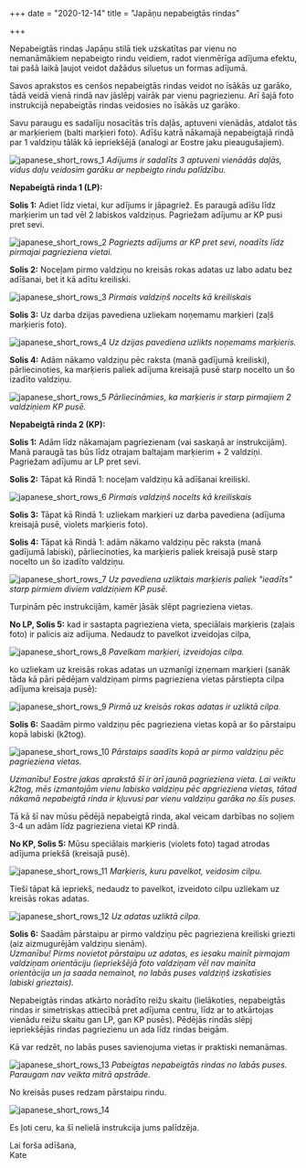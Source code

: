 +++
date = "2020-12-14"
title = "Japāņu nepabeigtās rindas"

+++

Nepabeigtās rindas Japāņu stilā tiek uzskatītas par vienu no nemanāmākiem nepabeigto rindu veidiem, radot vienmērīga adījuma efektu, tai pašā laikā ļaujot veidot dažādus siluetus un formas adījumā.

Savos aprakstos es cenšos nepabeigtās rindas veidot no īsākās uz garāko, tādā veidā vienā rindā nav jāslēpj vairāk par vienu pagriezienu. Arī šajā foto instrukcijā nepabeigtās rindas veidosies no īsākās uz garāko.

<!--more-->

Savu paraugu es sadalīju nosacītās trīs daļās, aptuveni vienādās, atdalot tās ar marķieriem (balti marķieri foto). Adīšu katrā nākamajā nepabeigtajā rindā par 1 valdziņu tālāk kā iepriekšējā (analogi ar Eostre jaku pieaugušajiem).

![japanese_short_rows_1](../images/japanese_short_rows_1.webp)
*Adījums ir sadalīts 3 aptuveni vienādās daļās, vidus daļu veidosim garāku ar nepbeigto rindu palīdzību.*

**Nepabeigtā rinda 1 (LP):**

**Solis 1:** Adiet līdz vietai, kur adījums ir jāpagriež. Es paraugā adīšu līdz marķierim un tad vēl 2 labiskos valdziņus. Pagriežam adījumu ar KP pusi pret sevi.

![japanese_short_rows_2](../images/japanese_short_rows_2.webp)
*Pagriezts adījums ar KP pret sevi, noadīts līdz pirmajai pagrieziena vietai.*

**Solis 2:** Noceļam pirmo valdziņu no kreisās rokas adatas uz labo adatu bez adīšanai, bet it kā adītu kreiliski.

![japanese_short_rows_3](../images/japanese_short_rows_3.webp)
*Pirmais valdziņš nocelts kā kreiliskais*

**Solis 3:** Uz darba dzijas pavediena uzliekam noņemamu marķieri (zaļš marķieris foto).

![japanese_short_rows_4](../images/japanese_short_rows_4.webp)
*Uz dzijas pavediena uzlikts noņemams marķieris.*

**Solis 4:** Adām nākamo valdziņu pēc raksta (manā gadījumā kreiliski), pārliecinoties, ka marķieris paliek adījuma kreisajā pusē starp nocelto un šo izadīto valdziņu.

![japanese_short_rows_5](../images/japanese_short_rows_5.webp)
*Pārliecināmies, ka marķieris ir starp pirmajiem 2 valdziņiem KP pusē.*

**Nepabeigtā rinda 2 (KP):**

**Solis 1:** Adām līdz nākamajam pagriezienam (vai saskaņā ar instrukcijām). Manā paraugā tas būs līdz otrajam baltajam marķierim + 2 valdziņi. Pagriežam adījumu ar LP pret sevi.

**Solis 2:** Tāpat kā Rindā 1: noceļam valdziņu kā adīšanai kreiliski.

![japanese_short_rows_6](../images/japanese_short_rows_6.webp)
*Pirmais valdziņš nocelts kā kreiliskais*

**Solis 3:** Tāpat kā Rindā 1: uzliekam marķieri uz darba pavediena (adījuma kreisajā pusē, violets marķieris foto).

**Solis 4:** Tāpat kā Rindā 1: adām nākamo valdziņu pēc raksta (manā gadījumā labiski), pārliecinoties, ka marķieris paliek kreisajā pusē starp nocelto un šo izadīto valdziņu.

![japanese_short_rows_7](../images/japanese_short_rows_7.webp)
*Uz pavediena uzliktais marķieris paliek "ieadīts" starp pirmiem diviem valdziņiem KP pusē.*

Turpinām pēc instrukcijām, kamēr jāsāk slēpt pagrieziena vietas.

**No LP, Solis 5:** kad ir sastapta pagrieziena vieta, speciālais marķieris (zaļais foto) ir palicis aiz adījuma. Nedaudz to pavelkot izveidojas cilpa, 

![japanese_short_rows_8](../images/japanese_short_rows_8.webp)
*Pavelkam marķieri, izveidojas cilpa.*

ko uzliekam uz kreisās rokas adatas un uzmanīgi izņemam marķieri (sanāk tāda kā pāri pēdējam valdziņam pirms pagrieziena vietas pārstiepta cilpa adījuma kreisaja pusē):

![japanese_short_rows_9](../images/japanese_short_rows_9.webp)
*Pirmā uz kreisās rokas adatas ir uzliktā cilpa.*

**Solis 6:** Saadām pirmo valdziņu pēc pagrieziena vietas kopā ar šo pārstaipu kopā labiski (k2tog). 

![japanese_short_rows_10](../images/japanese_short_rows_10.webp)
*Pārstaips saadīts kopā ar pirmo valdziņu pēc pagrieziena vietas.*

*Uzmanību! Eostre jakas aprakstā šī ir arī jaunā pagrieziena vieta. Lai veiktu k2tog, mēs izmantojām vienu labisko valdziņu pēc apgrieziena vietas, tātad nākamā nepabeigtā rinda ir kļuvusi par vienu valdziņu garāka no šīs puses.*

Tā kā šī nav mūsu pēdējā nepabeigtā rinda, akal veicam darbības no soļiem 3-4 un adām līdz pagrieziena vietai KP rindā.

**No KP, Solis 5:** Mūsu speciālais marķieris (violets foto) tagad atrodas adījuma priekšā (kreisajā pusē). 

![japanese_short_rows_11](../images/japanese_short_rows_11.webp)
*Marķieris, kuru pavelkot, veidosim cilpu.*

Tieši tāpat kā iepriekš, nedaudz to pavelkot, izveidoto cilpu uzliekam uz kreisās rokas adatas.

![japanese_short_rows_12](../images/japanese_short_rows_12.webp)
*Uz adatas uzliktā cilpa.*

**Solis 6:** Saadām pārstaipu ar pirmo valdziņu pēc pagrieziena kreiliski griezti (aiz aizmugurējām valdziņu sienām).  
*Uzmanību! Pirms novietot pārstaipu uz adatas, es iesaku mainīt pirmajam valdziņam orientāciju (iepriekšējā foto valdziņam vēl nav mainīta orientācija un ja saada nemainot, no labās puses valdziņš izskatīsies labiski grieztais).*

Nepabeigtās rindas atkārto norādīto reižu skaitu (lielākoties, nepabeigtās rindas ir simetriskas attiecībā pret adījuma centru, līdz ar to atkārtojas vienādu reižu skaitu gan LP, gan KP pusēs).
Pēdējās rindās slēpj iepriekšējās rindas pagriezienu un ada līdz rindas beigām.

Kā var redzēt, no labās puses savienojuma vietas ir praktiski nemanāmas.

![japanese_short_rows_13](../images/japanese_short_rows_13.webp)
*Pabeigtas nepabeigtās rindas no labās puses. Paraugam nav veikta mitrā apstrāde.*

No kreisās puses redzam pārstaipu rindu.

![japanese_short_rows_14](../images/japanese_short_rows_14.webp)

Es ļoti ceru, ka šī nelielā instrukcija jums palīdzēja. 

Lai forša adīšana,  
Kate